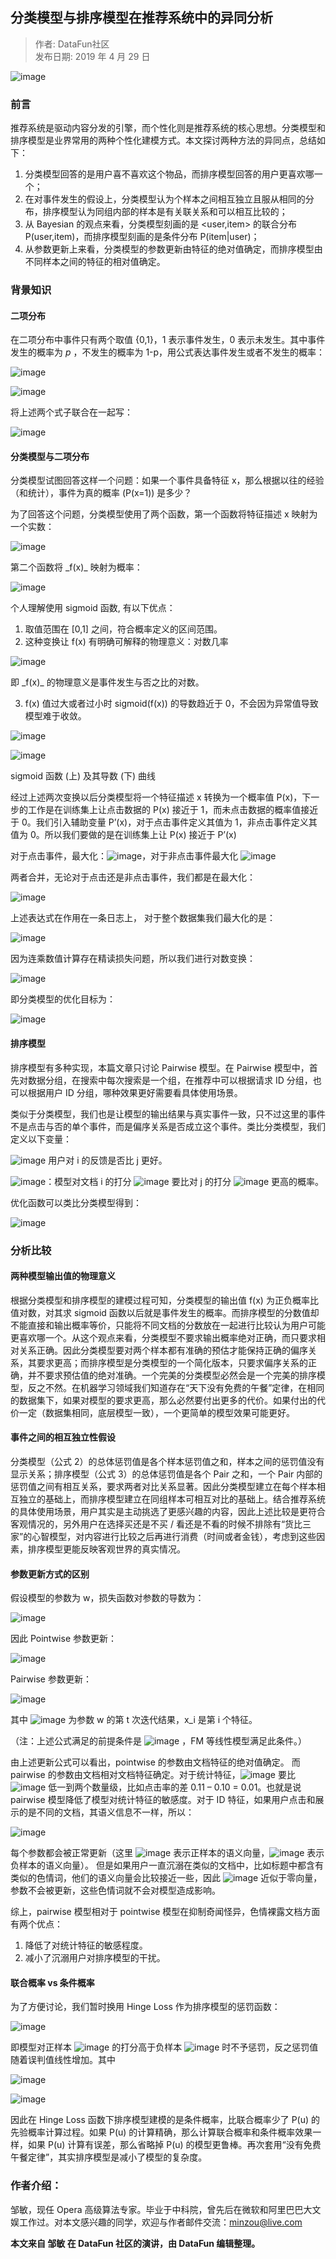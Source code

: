 ## 分类模型与排序模型在推荐系统中的异同分析  

> 作者: DataFun社区  
> 发布日期: 2019 年 4 月 29 日  

![image](images/1904-flmxypxmxztjxtzdytfx-0.jpeg)

### 前言

推荐系统是驱动内容分发的引擎，而个性化则是推荐系统的核心思想。分类模型和排序模型是业界常用的两种个性化建模方式。本文探讨两种方法的异同点，总结如下：

1. 分类模型回答的是用户喜不喜欢这个物品，而排序模型回答的用户更喜欢哪一个；
2. 在对事件发生的假设上，分类模型认为个样本之间相互独立且服从相同的分布，排序模型认为同组内部的样本是有关联关系和可以相互比较的；
3. 从 Bayesian 的观点来看，分类模型刻画的是 <user,item> 的联合分布 P\(user,item\)，而排序模型刻画的是条件分布 P\(item|user\)；
4. 从参数更新上来看，分类模型的参数更新由特征的绝对值确定，而排序模型由不同样本之间的特征的相对值确定。

### 背景知识

#### 二项分布

在二项分布中事件只有两个取值 \{0,1\}，1 表示事件发生，0 表示未发生。其中事件发生的概率为 _p_ ，不发生的概率为 1-p，用公式表达事件发生或者不发生的概率：

![image](images/1904-flmxypxmxztjxtzdytfx-1.png)

![image](images/1904-flmxypxmxztjxtzdytfx-2.png)

将上述两个式子联合在一起写：

![image](images/1904-flmxypxmxztjxtzdytfx-3.png)

#### 分类模型与二项分布

分类模型试图回答这样一个问题：如果一个事件具备特征 x，那么根据以往的经验（和统计），事件为真的概率 \(P\(x=1\)\) 是多少？

为了回答这个问题，分类模型使用了两个函数，第一个函数将特征描述 x 映射为一个实数：

![image](images/1904-flmxypxmxztjxtzdytfx-4.png)

第二个函数将 \_f\(x\)\_ 映射为概率：

![image](images/1904-flmxypxmxztjxtzdytfx-5.png)

个人理解使用 sigmoid 函数, 有以下优点：

1. 取值范围在 \[0,1\] 之间，符合概率定义的区间范围。
2. 这种变换让 f\(x\) 有明确可解释的物理意义：对数几率

![image](images/1904-flmxypxmxztjxtzdytfx-6.png)

即 \_f\(x\)\_ 的物理意义是事件发生与否之比的对数。

3. f\(x\) 值过大或者过小时 sigmoid\(f\(x\)\) 的导数趋近于 0，不会因为异常值导致模型难于收敛。

![image](images/1904-flmxypxmxztjxtzdytfx-7.png)

![image](images/1904-flmxypxmxztjxtzdytfx-8.png)

sigmoid 函数 \(上\) 及其导数 \(下\) 曲线

经过上述两次变换以后分类模型将一个特征描述 x 转换为一个概率值 P\(x\)，下一步的工作是在训练集上让点击数据的 P\(x\) 接近于 1，而未点击数据的概率值接近于 0。我们引入辅助变量 P’\(x\)，对于点击事件定义其值为 1，非点击事件定义其值为 0。所以我们要做的是在训练集上让 P\(x\) 接近于 P’\(x\)

对于点击事件，最大化：![image](images/1904-flmxypxmxztjxtzdytfx-9.png)，对于非点击事件最大化
![image](images/1904-flmxypxmxztjxtzdytfx-10.png)

两者合并，无论对于点击还是非点击事件，我们都是在最大化：

![image](images/1904-flmxypxmxztjxtzdytfx-11.png)

上述表达式在作用在一条日志上， 对于整个数据集我们最大化的是：

![image](images/1904-flmxypxmxztjxtzdytfx-12.png)

因为连乘数值计算存在精读损失问题，所以我们进行对数变换：

![image](images/1904-flmxypxmxztjxtzdytfx-13.png)

即分类模型的优化目标为：

![image](images/1904-flmxypxmxztjxtzdytfx-14.png)

#### 排序模型

排序模型有多种实现，本篇文章只讨论 Pairwise 模型。在 Pairwise 模型中，首先对数据分组，在搜索中每次搜索是一个组，在推荐中可以根据请求 ID 分组，也可以根据用户 ID 分组，哪种效果更好需要看具体使用场景。

类似于分类模型，我们也是让模型的输出结果与真实事件一致，只不过这里的事件不是点击与否的单个事件，而是偏序关系是否成立这个事件。类比分类模型，我们定义以下变量：

![image](images/1904-flmxypxmxztjxtzdytfx-15.png)
用户对 i 的反馈是否比 j 更好。

![image](images/1904-flmxypxmxztjxtzdytfx-16.png)：模型对文档 i 的打分 ![image](images/1904-flmxypxmxztjxtzdytfx-17.png) 要比对 j 的打分 
![image](images/1904-flmxypxmxztjxtzdytfx-18.png)
 更高的概率。

优化函数可以类比分类模型得到：

![image](images/1904-flmxypxmxztjxtzdytfx-19.png)

### 分析比较

#### 两种模型输出值的物理意义

根据分类模型和排序模型的建模过程可知，分类模型的输出值 f\(x\) 为正负概率比值对数，对其求 sigmoid 函数以后就是事件发生的概率。而排序模型的分数值却不能直接和输出概率等价，只能将不同文档的分数放在一起进行比较认为用户可能更喜欢哪一个。从这个观点来看，分类模型不要求输出概率绝对正确，而只要求相对关系正确。因此分类模型要对两个样本都有准确的预估才能保持正确的偏序关系，其要求更高；而排序模型是分类模型的一个简化版本，只要求偏序关系的正确，并不要求预估值的绝对准确。一个完美的分类模型必然会是一个完美的排序模型，反之不然。在机器学习领域我们知道存在“天下没有免费的午餐”定律，在相同的数据集下，如果对模型的要求更高，那么必然要付出更多的代价。如果付出的代价一定（数据集相同，底层模型一致），一个更简单的模型效果可能更好。

#### 事件之间的相互独立性假设

分类模型（公式 2）的总体惩罚值是各个样本惩罚值之和，样本之间的惩罚值没有显示关系；排序模型（公式 3）的总体惩罚值是各个 Pair 之和，一个 Pair 内部的惩罚值之间有相互关系，要求两者对比关系显著。因此分类模型建立在每个样本相互独立的基础上，而排序模型建立在同组样本可相互对比的基础上。结合推荐系统的具体使用场景，用户其实是主动挑选了更感兴趣的内容，因此上述比较是更符合客观情况的，另外用户在选择买还是不买 / 看还是不看的时候不排除有“货比三家”的心智模型，对内容进行比较之后再进行消费（时间或者金钱），考虑到这些因素，排序模型更能反映客观世界的真实情况。

#### 参数更新方式的区别

假设模型的参数为 w，损失函数对参数的导数为：

![image](images/1904-flmxypxmxztjxtzdytfx-20.png)

因此 Pointwise 参数更新：

![image](images/1904-flmxypxmxztjxtzdytfx-21.png)

Pairwise 参数更新：

![image](images/1904-flmxypxmxztjxtzdytfx-22.png)

其中 
![image](images/1904-flmxypxmxztjxtzdytfx-23.png)
 为参数 w 的第 t 次迭代结果，x\_i 是第 i 个特征。

（注：上述公式满足的前提条件是
![image](images/1904-flmxypxmxztjxtzdytfx-24.png)
，FM 等线性模型满足此条件。）

由上述更新公式可以看出，pointwise 的参数由文档特征的绝对值确定。 而 pairwise 的参数由文档相对文档特征确定。对于统计特征，![image](images/1904-flmxypxmxztjxtzdytfx-25.png) 要比 
![image](images/1904-flmxypxmxztjxtzdytfx-26.png)
 低一到两个数量级，比如点击率的差 0.11 – 0.10 = 0.01。也就是说 pairwise 模型降低了模型对统计特征的敏感度。对于 ID 特征，如果用户点击和展示的是不同的文档，其语义信息不一样，所以：

![image](images/1904-flmxypxmxztjxtzdytfx-27.png)

每个参数都会被正常更新（这里 ![image](images/1904-flmxypxmxztjxtzdytfx-28.png) 表示正样本的语义向量，![image](images/1904-flmxypxmxztjxtzdytfx-29.png) 表示负样本的语义向量）。 但是如果用户一直沉溺在类似的文档中，比如标题中都含有类似的色情词，他们的语义向量会比较接近一些，因此 
![image](images/1904-flmxypxmxztjxtzdytfx-30.png)
 近似于零向量，参数不会被更新，这些色情词就不会对模型造成影响。

综上，pairwise 模型相对于 pointwise 模型在抑制奇闻怪异，色情裸露文档方面有两个优点：

1. 降低了对统计特征的敏感程度。
2. 减小了沉溺用户对排序模型的干扰。

#### 联合概率 vs 条件概率

为了方便讨论，我们暂时换用 Hinge Loss 作为排序模型的惩罚函数：

![image](images/1904-flmxypxmxztjxtzdytfx-31.png)

即模型对正样本 ![image](images/1904-flmxypxmxztjxtzdytfx-32.png) 的打分高于负样本 
![image](images/1904-flmxypxmxztjxtzdytfx-33.png)
 时不予惩罚，反之惩罚值随着误判值线性增加。其中

![image](images/1904-flmxypxmxztjxtzdytfx-34.png)

![image](images/1904-flmxypxmxztjxtzdytfx-35.png)

因此在 Hinge Loss 函数下排序模型建模的是条件概率，比联合概率少了 P\(u\) 的先验概率计算过程。如果 P\(u\) 的计算精确，那么计算联合概率和条件概率效果一样，如果 P\(u\) 计算有误差，那么省略掉 P\(u\) 的模型更鲁棒。再次套用“没有免费午餐定律”，其实排序模型是减小了模型的复杂度。

### 作者介绍：

邹敏，现任 Opera 高级算法专家。毕业于中科院，曾先后在微软和阿里巴巴大文娱工作过。对本文感兴趣的同学，欢迎与作者邮件交流：minzou@live.com

**本文来自 邹敏 在 DataFun 社区的演讲，由 DataFun 编辑整理。**
